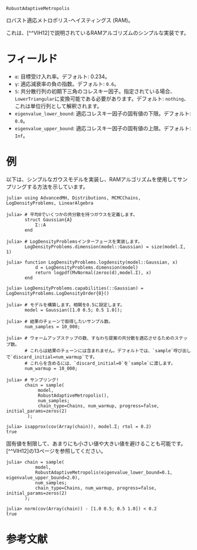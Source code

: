 ```
RobustAdaptiveMetropolis
```

ロバスト適応メトロポリス-ヘイスティングス (RAM)。

これは、[^^VIH12]で説明されているRAMアルゴリズムのシンプルな実装です。

# フィールド

  * `α`: 目標受け入れ率。デフォルト: 0.234。
  * `γ`: 適応減衰率の負の指数。デフォルト: `0.6`。
  * `S`: 共分散行列の初期下三角のコレスキー因子。指定されている場合、`LowerTriangular`に変換可能である必要があります。デフォルト: `nothing`、これは単位行列として解釈されます。
  * `eigenvalue_lower_bound`: 適応コレスキー因子の固有値の下限。デフォルト: `0.0`。
  * `eigenvalue_upper_bound`: 適応コレスキー因子の固有値の上限。デフォルト: `Inf`。

# 例

以下は、シンプルなガウスモデルを実装し、RAMアルゴリズムを使用してサンプリングする方法を示しています。

```jldoctest ram-gaussian; setup=:(using Random; Random.seed!(1234);)
julia> using AdvancedMH, Distributions, MCMCChains, LogDensityProblems, LinearAlgebra

julia> # 平均0でいくつかの共分散を持つガウスを定義します。
       struct Gaussian{A}
           Σ::A
       end

julia> # LogDensityProblemsインターフェースを実装します。
       LogDensityProblems.dimension(model::Gaussian) = size(model.Σ, 1)

julia> function LogDensityProblems.logdensity(model::Gaussian, x)
           d = LogDensityProblems.dimension(model)
           return logpdf(MvNormal(zeros(d),model.Σ), x)
       end

julia> LogDensityProblems.capabilities(::Gaussian) = LogDensityProblems.LogDensityOrder{0}()

julia> # モデルを構築します。相関を0.5に設定します。
       model = Gaussian([1.0 0.5; 0.5 1.0]);

julia> # 結果のチェーンで取得したいサンプル数。
       num_samples = 10_000;

julia> # ウォームアップステップの数、すなわち提案の共分散を適応させるためのステップ数。
       # これらは結果のチェーンには含まれません。デフォルトでは、`sample`呼び出しで`discard_initial=num_warmup`です。
       # これらを含めるには、`discard_initial=0`を`sample`に渡します。
       num_warmup = 10_000;

julia> # サンプリング!
       chain = sample(
            model,
            RobustAdaptiveMetropolis(),
            num_samples;
            chain_type=Chains, num_warmup, progress=false, initial_params=zeros(2)
        );

julia> isapprox(cov(Array(chain)), model.Σ; rtol = 0.2)
true
```

固有値を制限して、あまりにも小さい値や大きい値を避けることも可能です。[^^VIH12]の13ページを参照してください。

```jldoctest ram-gaussian
julia> chain = sample(
           model,
           RobustAdaptiveMetropolis(eigenvalue_lower_bound=0.1, eigenvalue_upper_bound=2.0),
           num_samples;
           chain_type=Chains, num_warmup, progress=false, initial_params=zeros(2)
       );

julia> norm(cov(Array(chain)) - [1.0 0.5; 0.5 1.0]) < 0.2
true
```

# 参考文献

[^VIH12]: Vihola (2012) ロバスト適応メトロポリスアルゴリズムと強制された受け入れ率、統計と計算。
